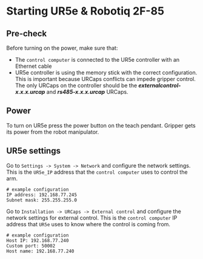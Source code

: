 # Starting UR5e & Robotiq 2F-85

## Pre-check
Before turning on the power, make sure that:

- The `control computer` is connected to the UR5e controller with an Ethernet cable
- UR5e controller is using the memory stick with the correct configuration. This is important because URCaps conflicts can impede gripper control. The only URCaps on the controller should be the ***externalcontrol-x.x.x.urcap*** and ***rs485-x.x.x.urcap*** URCaps.

## Power
To turn on UR5e press the power button on the teach pendant. Gripper gets its power from the robot manipulator.

## UR5e settings
Go to `Settings -> System -> Network` and configure the network settings. This is the `UR5e_IP` address that the `control computer` uses to control the arm.

```
# example configuration
IP address: 192.168.77.245
Subnet mask: 255.255.255.0
```

Go to `Installation -> URCaps -> External control` and configure the network settings for external control. This is the `control computer` IP address that `UR5e` uses to know where the control is coming from.

```
# example configuration
Host IP: 192.168.77.240
Custom port: 50002
Host name: 192.168.77.240
```